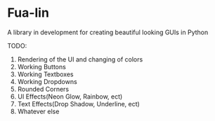 # Fua-lin
A library in development for creating beautiful looking GUIs in Python

TODO:
1. Rendering of the UI and changing of colors
2. Working Buttons
3. Working Textboxes
4. Working Dropdowns
5. Rounded Corners 
6. UI Effects(Neon Glow, Rainbow, ect)
8. Text Effects(Drop Shadow, Underline, ect)
9. Whatever else
